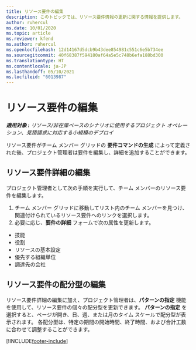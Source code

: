 ```yaml
---
title: リソース要件の編集
description: このトピックでは、リソース要件情報の更新に関する情報を提供します。
author: ruhercul
ms.date: 10/01/2020
ms.topic: article
ms.reviewer: kfend
ms.author: ruhercul
ms.openlocfilehash: 12d14167d5dcb9b43dee854981c551c6e5b734ee
ms.sourcegitcommit: 40f68387f594180af64a5e5c748b6efa188bd300
ms.translationtype: HT
ms.contentlocale: ja-JP
ms.lasthandoff: 05/10/2021
ms.locfileid: "6013987"
---
```

# <a name="edit-a-resource-requirement"></a>リソース要件の編集

_**適用対象 :** リソース/非在庫ベースのシナリオに使用するプロジェクト オペレーション、見積請求に対応する小規模のデプロイ_

リソース要件がチーム メンバー グリッドの **要件コマンドの生成** によって定義された後、プロジェクト管理者は要件を編集し、詳細を追加することができます。

## <a name="edit-resource-requirement-details"></a>リソース要件詳細の編集

プロジェクト管理者として次の手順を実行して、チーム メンバーのリソース要件を編集します。

1. チーム メンバー グリッドに移動してリスト内のチーム メンバーを見つけ、関連付けられているリソース要件へのリンクを選択します。
2. 必要に応じ、**要件の詳細** フォームで次の属性を更新します。

- 技能
- 役割
- リソースの基本設定
- 優先する組織単位
- 調達先の会社

## <a name="edit-resource-assignment-contours"></a>リソース要件の配分型の編集

リソース要件詳細の編集に加え、プロジェクト管理者は、**パターンの指定** 機能を使用して、リソース要件の個々の配分型を更新できます。 **パターンの指定** を選択すると、ページが開き、日、週、または月のタイム スケールで配分型が表示されます。 各配分型は、特定の期間の開始時間、終了時間、および合計工数に合わせて調整することができます。

[!INCLUDE[footer-include](../includes/footer-banner.md)]
